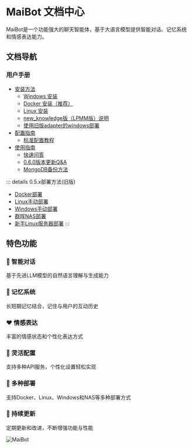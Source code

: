 # MaiBot 文档中心

MaiBot是一个功能强大的聊天智能体，基于大语言模型提供智能对话、记忆系统和情感表达能力。


## 文档导航

### 用户手册

- [安装方法](/manual/deployment/index)
  - [Windows 安装](/manual/deployment/mmc_deploy_windows)
  - [Docker 安装（推荐）](/manual/deployment/mmc_docker_deploy)
  - [Linux 安装](/manual/deployment/mmc_deploy_linux)
  - [new_knowledge版（LPMM版）说明](/manual/deployment/lpmm)
  - [使用旧版adapter的windows部署](/manual/deployment/old/mmc_deploy_windows_old)
- [配置指南](/manual/configuration/index)
  - [标准配置教程](/manual/configuration/configuration_standard)
- [使用指南](/manual/usage/index)
  - [快速问答](/manual/usage/fast_q_a)
  - [0.6.0版本更新Q&A](/manual/usage/mmc_q_a)
  - [MongoDB备份方法](/manual/usage/mongodb_backup)

::: details 0.5.x部署方法(旧版)
  - [Docker部署](/manual/deployment/old/docker_deploy)
  - [Linux手动部署](/manual/deployment/old/manual_deploy_linux)
  - [Windows手动部署](/manual/deployment/old/manual_deploy_windows)
  - [群晖NAS部署](/manual/deployment/old/synology_deploy)
  - [新手Linux服务器部署](/manual/deployment/old/linux_deploy_guide_for_beginners)
:::

## 特色功能

<div class="features">
  <div class="feature">
    <h3>🧠 智能对话</h3>
    <p>基于先进LLM模型的自然语言理解与生成能力</p>
  </div>
  <div class="feature">
    <h3>💾 记忆系统</h3>
    <p>长短期记忆结合，记住与用户的互动历史</p>
  </div>
  <div class="feature">
    <h3>❤️ 情感表达</h3>
    <p>丰富的情感状态和个性化表达方式</p>
  </div>
  <div class="feature">
    <h3>🔧 灵活配置</h3>
    <p>支持多种API服务，个性化设置轻松实现</p>
  </div>
  <div class="feature">
    <h3>🚢 多种部署</h3>
    <p>支持Docker、Linux、Windows和NAS等多种部署方式</p>
  </div>
  <div class="feature">
    <h3>🔄 持续更新</h3>
    <p>定期更新和改进，不断增强功能与性能</p>
  </div>
</div>


![MaiBot](/avatars/MaiM.png)
